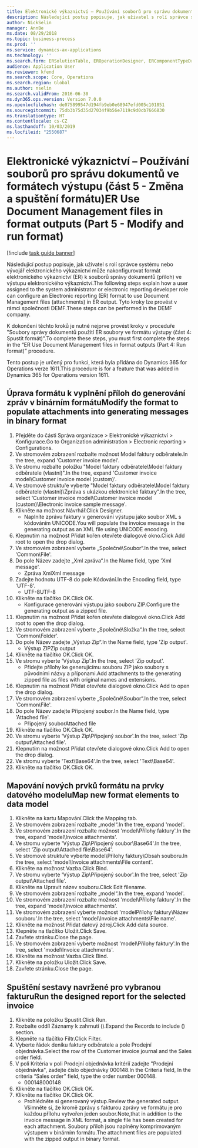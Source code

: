 ```yaml
---
title: Elektronické výkaznictví – Používání souborů pro správu dokumentů ve formátech výstupu (část 5 - Změna a spuštění formátu)
description: Následující postup popisuje, jak uživatel s rolí správce systému nebo vývojář elektronického výkaznictví může nakonfigurovat formát elektronického výkaznictví (ER) k souborů správy dokumentů (příloh) ve výstupu elektronického výkaznictví.
author: NickSelin
manager: AnnBe
ms.date: 08/29/2018
ms.topic: business-process
ms.prod: ''
ms.service: dynamics-ax-applications
ms.technology: ''
ms.search.form: ERSolutionTable, EROperationDesigner, ERComponentTypeDropDialog, ERExpressionDesignerFormula, SysQueryForm
audience: Application User
ms.reviewer: kfend
ms.search.scope: Core, Operations
ms.search.region: Global
ms.author: nselin
ms.search.validFrom: 2016-06-30
ms.dyn365.ops.version: Version 7.0.0
ms.openlocfilehash: de075899547d194fb9eb0e68947efd005c101851
ms.sourcegitcommit: 75db3b75d35d27034f9b56e7119c9d0cb7666830
ms.translationtype: HT
ms.contentlocale: cs-CZ
ms.lasthandoff: 10/03/2019
ms.locfileid: "2550687"
---
```

# <a name="er-use-document-management-files-in-format-outputs-part-5---modify-and-run-format"></a><span data-ttu-id="70c12-103">Elektronické výkaznictví – Používání souborů pro správu dokumentů ve formátech výstupu (část 5 - Změna a spuštění formátu)</span><span class="sxs-lookup"><span data-stu-id="70c12-103">ER Use Document Management files in format outputs (Part 5 - Modify and run format)</span></span>

[!include [task guide banner](../../includes/task-guide-banner.md)]

<span data-ttu-id="70c12-104">Následující postup popisuje, jak uživatel s rolí správce systému nebo vývojář elektronického výkaznictví může nakonfigurovat formát elektronického výkaznictví (ER) k souborů správy dokumentů (příloh) ve výstupu elektronického výkaznictví.</span><span class="sxs-lookup"><span data-stu-id="70c12-104">The following steps explain how a user assigned to the system administrator or electronic reporting developer role can configure an Electronic reporting (ER) format to use Document Management files (attachments) in ER output.</span></span> <span data-ttu-id="70c12-105">Tyto kroky lze provést v rámci společnosti DEMF.</span><span class="sxs-lookup"><span data-stu-id="70c12-105">These steps can be performed in the DEMF company.</span></span>

<span data-ttu-id="70c12-106">K dokončení těchto kroků je nutné nejprve provést kroky v proceduře "Soubory správy dokumentů použití ER soubory ve formátu výstupy (část 4: Spustit formát)".</span><span class="sxs-lookup"><span data-stu-id="70c12-106">To complete these steps, you must first complete the steps in the “ER Use Document Management files in format outputs (Part 4: Run format)” procedure.</span></span>

<span data-ttu-id="70c12-107">Tento postup je určený pro funkci, která byla přidána do Dynamics 365 for Operations verze 1611.</span><span class="sxs-lookup"><span data-stu-id="70c12-107">This procedure is for a feature that was added in Dynamics 365 for Operations version 1611.</span></span>


## <a name="modify-the-format-to-populate-attachments-into-generating-messages-in-binary-format"></a><span data-ttu-id="70c12-108">Úprava formátu k vyplnění příloh do generování zpráv v binárním formátu</span><span class="sxs-lookup"><span data-stu-id="70c12-108">Modify the format to populate attachments into generating messages in binary format</span></span>
1. <span data-ttu-id="70c12-109">Přejděte do části Správa organizace > Elektronické výkaznictví > Konfigurace.</span><span class="sxs-lookup"><span data-stu-id="70c12-109">Go to Organization administration > Electronic reporting > Configurations.</span></span>
2. <span data-ttu-id="70c12-110">Ve stromovém zobrazení rozbalte možnost Model faktury odběratele.</span><span class="sxs-lookup"><span data-stu-id="70c12-110">In the tree, expand 'Customer invoice model'.</span></span>
3. <span data-ttu-id="70c12-111">Ve stromu rozbalte položku "Model faktury odběratele\Model faktury odběratele (vlastní)".</span><span class="sxs-lookup"><span data-stu-id="70c12-111">In the tree, expand 'Customer invoice model\Customer invoice model (custom)'.</span></span>
4. <span data-ttu-id="70c12-112">Ve stromové struktuře vyberte "Model faktury odběratele\Model faktury odběratele (vlastní)\Zpráva s ukázkou elektronické faktury".</span><span class="sxs-lookup"><span data-stu-id="70c12-112">In the tree, select 'Customer invoice model\Customer invoice model (custom)\Electronic invoice sample message'.</span></span>
5. <span data-ttu-id="70c12-113">Klikněte na možnost Návrhář.</span><span class="sxs-lookup"><span data-stu-id="70c12-113">Click Designer.</span></span>
    * <span data-ttu-id="70c12-114">Naplníte zprávu faktury v generování výstupu jako soubor XML s kódováním UNICODE.</span><span class="sxs-lookup"><span data-stu-id="70c12-114">You will populate the invoice message in the generating output as an XML file using UNICODE encoding.</span></span>  
6. <span data-ttu-id="70c12-115">Klepnutím na možnost Přidat kořen otevřete dialogové okno.</span><span class="sxs-lookup"><span data-stu-id="70c12-115">Click Add root to open the drop dialog.</span></span>
7. <span data-ttu-id="70c12-116">Ve stromovém zobrazení vyberte „Společné\Soubor“.</span><span class="sxs-lookup"><span data-stu-id="70c12-116">In the tree, select 'Common\File'.</span></span>
8. <span data-ttu-id="70c12-117">Do pole Název zadejte „Xml zpráva“.</span><span class="sxs-lookup"><span data-stu-id="70c12-117">In the Name field, type 'Xml message'.</span></span>
    * <span data-ttu-id="70c12-118">Zpráva Xml</span><span class="sxs-lookup"><span data-stu-id="70c12-118">Xml message</span></span>  
9. <span data-ttu-id="70c12-119">Zadejte hodnotu UTF-8 do pole Kódování.</span><span class="sxs-lookup"><span data-stu-id="70c12-119">In the Encoding field, type 'UTF-8'.</span></span>
    * <span data-ttu-id="70c12-120">UTF-8</span><span class="sxs-lookup"><span data-stu-id="70c12-120">UTF-8</span></span>  
10. <span data-ttu-id="70c12-121">Klikněte na tlačítko OK.</span><span class="sxs-lookup"><span data-stu-id="70c12-121">Click OK.</span></span>
    * <span data-ttu-id="70c12-122">Konfigurace generování výstupu jako souboru ZIP.</span><span class="sxs-lookup"><span data-stu-id="70c12-122">Configure the generating output as a zipped file.</span></span>  
11. <span data-ttu-id="70c12-123">Klepnutím na možnost Přidat kořen otevřete dialogové okno.</span><span class="sxs-lookup"><span data-stu-id="70c12-123">Click Add root to open the drop dialog.</span></span>
12. <span data-ttu-id="70c12-124">Ve stromovém zobrazení vyberte „Společné\Složka“.</span><span class="sxs-lookup"><span data-stu-id="70c12-124">In the tree, select 'Common\Folder'.</span></span>
13. <span data-ttu-id="70c12-125">Do pole Název zadejte „Výstup Zip“.</span><span class="sxs-lookup"><span data-stu-id="70c12-125">In the Name field, type 'Zip output'.</span></span>
    * <span data-ttu-id="70c12-126">Výstup ZIP</span><span class="sxs-lookup"><span data-stu-id="70c12-126">Zip output</span></span>  
14. <span data-ttu-id="70c12-127">Klikněte na tlačítko OK.</span><span class="sxs-lookup"><span data-stu-id="70c12-127">Click OK.</span></span>
15. <span data-ttu-id="70c12-128">Ve stromu vyberte 'Výstup Zip'.</span><span class="sxs-lookup"><span data-stu-id="70c12-128">In the tree, select 'Zip output'.</span></span>
    * <span data-ttu-id="70c12-129">Přidejte přílohy ke generujícímu souboru ZIP jako soubory s původními názvy a příponami.</span><span class="sxs-lookup"><span data-stu-id="70c12-129">Add attachments to the generating zipped file as files with original names and extensions.</span></span>  
16. <span data-ttu-id="70c12-130">Klepnutím na možnost Přidat otevřete dialogové okno.</span><span class="sxs-lookup"><span data-stu-id="70c12-130">Click Add to open the drop dialog.</span></span>
17. <span data-ttu-id="70c12-131">Ve stromovém zobrazení vyberte „Společné\Soubor“.</span><span class="sxs-lookup"><span data-stu-id="70c12-131">In the tree, select 'Common\File'.</span></span>
18. <span data-ttu-id="70c12-132">Do pole Název zadejte Připojený soubor.</span><span class="sxs-lookup"><span data-stu-id="70c12-132">In the Name field, type 'Attached file'.</span></span>
    * <span data-ttu-id="70c12-133">Připojený soubor</span><span class="sxs-lookup"><span data-stu-id="70c12-133">Attached file</span></span>  
19. <span data-ttu-id="70c12-134">Klikněte na tlačítko OK.</span><span class="sxs-lookup"><span data-stu-id="70c12-134">Click OK.</span></span>
20. <span data-ttu-id="70c12-135">Ve stromu vyberte 'Výstup Zip\Připojený soubor'.</span><span class="sxs-lookup"><span data-stu-id="70c12-135">In the tree, select 'Zip output\Attached file'.</span></span>
21. <span data-ttu-id="70c12-136">Klepnutím na možnost Přidat otevřete dialogové okno.</span><span class="sxs-lookup"><span data-stu-id="70c12-136">Click Add to open the drop dialog.</span></span>
22. <span data-ttu-id="70c12-137">Ve stromu vyberte 'Text\Base64'.</span><span class="sxs-lookup"><span data-stu-id="70c12-137">In the tree, select 'Text\Base64'.</span></span>
23. <span data-ttu-id="70c12-138">Klikněte na tlačítko OK.</span><span class="sxs-lookup"><span data-stu-id="70c12-138">Click OK.</span></span>

## <a name="map-new-format-elements-to-data-model"></a><span data-ttu-id="70c12-139">Mapování nových prvků formátu na prvky datového modelu</span><span class="sxs-lookup"><span data-stu-id="70c12-139">Map new format elements to data model</span></span>
1. <span data-ttu-id="70c12-140">Klikněte na kartu Mapování.</span><span class="sxs-lookup"><span data-stu-id="70c12-140">Click the Mapping tab.</span></span>
2. <span data-ttu-id="70c12-141">Ve stromovém zobrazení rozbalte „model“.</span><span class="sxs-lookup"><span data-stu-id="70c12-141">In the tree, expand 'model'.</span></span>
3. <span data-ttu-id="70c12-142">Ve stromovém zobrazení rozbalte možnost 'model\Přílohy faktury'.</span><span class="sxs-lookup"><span data-stu-id="70c12-142">In the tree, expand 'model\Invoice attachments'.</span></span>
4. <span data-ttu-id="70c12-143">Ve stromu vyberte 'Výstup Zip\Připojený soubor\Base64'.</span><span class="sxs-lookup"><span data-stu-id="70c12-143">In the tree, select 'Zip output\Attached file\Base64'.</span></span>
5. <span data-ttu-id="70c12-144">Ve stromové struktuře vyberte model\Přílohy faktury\Obsah souboru.</span><span class="sxs-lookup"><span data-stu-id="70c12-144">In the tree, select 'model\Invoice attachments\File content'.</span></span>
6. <span data-ttu-id="70c12-145">Klikněte na možnost Vazba.</span><span class="sxs-lookup"><span data-stu-id="70c12-145">Click Bind.</span></span>
7. <span data-ttu-id="70c12-146">Ve stromu vyberte 'Výstup Zip\Připojený soubor'.</span><span class="sxs-lookup"><span data-stu-id="70c12-146">In the tree, select 'Zip output\Attached file'.</span></span>
8. <span data-ttu-id="70c12-147">Klikněte na Upravit název souboru.</span><span class="sxs-lookup"><span data-stu-id="70c12-147">Click Edit filename.</span></span>
9. <span data-ttu-id="70c12-148">Ve stromovém zobrazení rozbalte „model“.</span><span class="sxs-lookup"><span data-stu-id="70c12-148">In the tree, expand 'model'.</span></span>
10. <span data-ttu-id="70c12-149">Ve stromovém zobrazení rozbalte možnost 'model\Přílohy faktury'.</span><span class="sxs-lookup"><span data-stu-id="70c12-149">In the tree, expand 'model\Invoice attachments'.</span></span>
11. <span data-ttu-id="70c12-150">Ve stromovém zobrazení vyberte možnost 'modelPřílohy faktury\Název souboru'.</span><span class="sxs-lookup"><span data-stu-id="70c12-150">In the tree, select 'model\Invoice attachments\File name'.</span></span>
12. <span data-ttu-id="70c12-151">Klikněte na možnost Přidat datový zdroj.</span><span class="sxs-lookup"><span data-stu-id="70c12-151">Click Add data source.</span></span>
13. <span data-ttu-id="70c12-152">Klepněte na tlačítko Uložit.</span><span class="sxs-lookup"><span data-stu-id="70c12-152">Click Save.</span></span>
14. <span data-ttu-id="70c12-153">Zavřete stránku.</span><span class="sxs-lookup"><span data-stu-id="70c12-153">Close the page.</span></span>
15. <span data-ttu-id="70c12-154">Ve stromovém zobrazení vyberte možnost 'model\Přílohy faktury'.</span><span class="sxs-lookup"><span data-stu-id="70c12-154">In the tree, select 'model\Invoice attachments'.</span></span>
16. <span data-ttu-id="70c12-155">Klikněte na možnost Vazba.</span><span class="sxs-lookup"><span data-stu-id="70c12-155">Click Bind.</span></span>
17. <span data-ttu-id="70c12-156">Klikněte na položku Uložit.</span><span class="sxs-lookup"><span data-stu-id="70c12-156">Click Save.</span></span>
18. <span data-ttu-id="70c12-157">Zavřete stránku.</span><span class="sxs-lookup"><span data-stu-id="70c12-157">Close the page.</span></span>

## <a name="run-the-designed-report-for-the-selected-invoice"></a><span data-ttu-id="70c12-158">Spuštění sestavy navržené pro vybranou fakturu</span><span class="sxs-lookup"><span data-stu-id="70c12-158">Run the designed report for the selected invoice</span></span>
1. <span data-ttu-id="70c12-159">Klikněte na položku Spustit.</span><span class="sxs-lookup"><span data-stu-id="70c12-159">Click Run.</span></span>
2. <span data-ttu-id="70c12-160">Rozbalte oddíl Záznamy k zahrnutí ().</span><span class="sxs-lookup"><span data-stu-id="70c12-160">Expand the Records to include () section.</span></span>
3. <span data-ttu-id="70c12-161">Klepněte na tlačítko Filtr.</span><span class="sxs-lookup"><span data-stu-id="70c12-161">Click Filter.</span></span>
4. <span data-ttu-id="70c12-162">Vyberte řádek deníku faktury odběratele a pole Prodejní objednávka.</span><span class="sxs-lookup"><span data-stu-id="70c12-162">Select the row of the Customer invoice journal and the Sales order field.</span></span>
5. <span data-ttu-id="70c12-163">V poli Kritéria v poli Prodejní objednávka kritérií zadejte "Prodejní objednávka", zadejte číslo objednávky 000148.</span><span class="sxs-lookup"><span data-stu-id="70c12-163">In the Criteria field, In the criteria “Sales order” field, type the order number 000148.</span></span>
    * <span data-ttu-id="70c12-164">000148</span><span class="sxs-lookup"><span data-stu-id="70c12-164">000148</span></span>  
6. <span data-ttu-id="70c12-165">Klikněte na tlačítko OK.</span><span class="sxs-lookup"><span data-stu-id="70c12-165">Click OK.</span></span>
7. <span data-ttu-id="70c12-166">Klikněte na tlačítko OK.</span><span class="sxs-lookup"><span data-stu-id="70c12-166">Click OK.</span></span>
    * <span data-ttu-id="70c12-167">Prohlédněte si generovaný výstup.</span><span class="sxs-lookup"><span data-stu-id="70c12-167">Review the generated output.</span></span> <span data-ttu-id="70c12-168">Všimněte si, že kromě zprávy s fakturou zprávy ve formátu je pro každou přílohu vytvořen jeden soubor.</span><span class="sxs-lookup"><span data-stu-id="70c12-168">Note,that in addition to the invoice message in XML format, a single file has been created for each attachment.</span></span> <span data-ttu-id="70c12-169">Soubory příloh jsou naplněny komprimovaným výstupem v binárním formátu.</span><span class="sxs-lookup"><span data-stu-id="70c12-169">The attachment files are populated with the zipped output in binary format.</span></span>  

